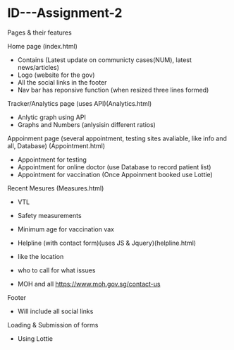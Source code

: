# ID---Assignment-2

Pages & their features

Home page (index.html)
- Contains (Latest update on communicty cases(NUM), latest news/articles)
- Logo (website for the gov)
- All the social links in the footer
- Nav bar has reponsive function (when resized three lines formed)


Tracker/Analytics page (uses API)(Analytics.html)
- Anlytic graph using API 
- Graphs and Numbers (anlysisin different ratios)


Appoinment page (several appointment, testing sites avaliable, like info and all, Database)
(Appointment.html)
- Appointment for testing 
- Appointment for online doctor (use Database to record patient list)
- Appointment for vaccination
(Once Appoinment booked use Lottie)


Recent Mesures (Measures.html)
- VTL 
- Safety measurements
- Minimum age for vaccination vax 


- Helpline (with contact form)(uses JS & Jquery)(helpline.html)
- like the location
- who to call for what issues
- MOH and all
https://www.moh.gov.sg/contact-us


Footer
- Will include all social links 


Loading & Submission of forms
- Using Lottie









